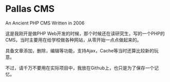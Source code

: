 # Pallas CMS

An Ancient PHP CMS Written in 2006

这是我刚开是做PHP Web开发的时候，那个时候还在读研究生，写的一个PHP的CMS，当时主要用在给学校做各种网站，从零开始一点点做起来的。

具备文章添加，删除，编辑等功能，支持Ajax，Cache等当时还算比较新的玩意。

不过，请千万不要用在实际项目中，我放在Github上，也只是为了保存一个记忆。


